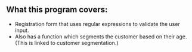 What this program covers:
-------------------------

- Registration form that uses regular expressions to validate the user input.
- Also has a function which segments the customer based on their age. (This is linked to customer segmentation.)